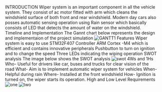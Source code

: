 INTRODUCTION
Wiper system is an important component in all the vehicle system. They consist of ac motor fitted with arm which cleans the windshield surface of both front and rear windshield. Modern day cars also posses automatic sensing operation using Rain sensor which basically consists of LED that detects the amount of water on the windshield.
Timeline and Implementation
The Gannt chart below represents the design and implementaion of the project simulation
![GANTT1](https://user-images.githubusercontent.com/68462123/167817238-4ea4b087-f8f8-4a39-a30c-88591f3758d5.png)
Features
   Wiper system is easy to use
   STM32F407 Controller ARM Cortex -M4 which is efficient and contains innovative peripherals
   Pushbutton to turn on ignition and to change the speed
   Three LEDs indicating the wiping operation
  SWOT analysis
  The image below shows the SWOT analysis 
  ![swot](https://user-images.githubusercontent.com/68462123/167817970-b2e6d1df-1407-4363-82e7-9cf3ccc385e7.png)
  4Ws and 1Hs
  Who- Useful for drivers like car, buses and trucks for clear vision of the road
  What- Aim is to implement automatic wiper system for vehicles
  When- Helpful during rain 
  Where- Installed at the front windshield
  How- Ignition is turned on, the wiper starts its operation.
  High and Low Level Requirements
  ![one](https://user-images.githubusercontent.com/68462123/167818861-dce9be13-1e1d-472a-80c2-1493fc42e071.png)
![two](https://user-images.githubusercontent.com/68462123/167818897-2ab71c7f-9ed6-43d1-8219-ad050e91f6ae.png)


